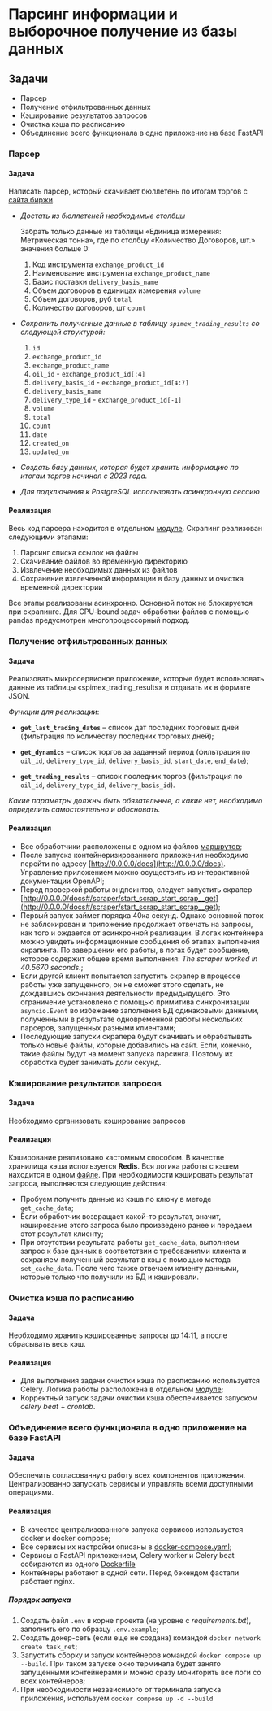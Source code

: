 # Парсинг информации и выборочное получение из базы данных

## Задачи

* Парсер
* Получение отфильтрованных данных
* Кэширование результатов запросов
* Очистка кэша по расписанию
* Объединение всего функционала в одно приложение на базе FastAPI

### Парсер

#### Задача

Написать парсер, который скачивает бюллетень по итогам торгов с [сайта биржи](https://spimex.com/markets/oil_products/trades/results/).

* *Достать из бюллетеней необходимые столбцы*

  Забрать только данные из таблицы «Единица измерения: Метрическая тонна», где по столбцу «Количество Договоров, шт.» значения больше 0:

  1. Код инструмента `exchange_product_id`
  2. Наименование инструмента `exchange_product_name`
  3. Базис поставки `delivery_basis_name`
  4. Объем договоров в единицах измерения `volume`
  5. Объем договоров, руб `total`
  6. Количество договоров, шт `count`

* *Сохранить полученные данные в таблицу `spimex_trading_results` со следующей структурой:*
  1. `id`
  2. `exchange_product_id`
  3. `exchange_product_name`
  4. `oil_id` - `exchange_product_id[:4]`
  5. `delivery_basis_id` - `exchange_product_id[4:7]`
  6. `delivery_basis_name`
  7. `delivery_type_id` - `exchange_product_id[-1]`
  8. `volume`
  9. `total`
  10. `count`
  11. `date`
  12. `created_on`
  13. `updated_on`

* *Создать базу данных, которая будет хранить информацию по итогам торгов начиная с 2023 года.*
* *Для подключения к PostgreSQL использовать асинхронную сессию*

#### Реализация

Весь код парсера находится в отдельном [модуле](./app/scraper/).
Скрапинг реализован следующими этапами:

1. Парсинг списка ссылок на файлы
2. Скачивание файлов во временную директорию
3. Извлечение необходимых данных из файлов
4. Сохранение извлеченной информации в базу данных и очистка временной директории

Все этапы реализованы асинхронно. Основной поток не блокируется при скрапинге. Для CPU-bound задач обработки файлов с помощью pandas предусмотрен многопроцессорный подход.

### Получение отфильтрованных данных

#### Задача

Реализовать микросервисное приложение, которые будет использовать данные из таблицы «spimex_trading_results» и отдавать их в формате JSON.

*Функции для реализации*:

* **`get_last_trading_dates`** – список дат последних торговых дней (фильтрация по количеству последних торговых дней);

* **`get_dynamics`** – список торгов за заданный период (фильтрация по `oil_id`, `delivery_type_id`, `delivery_basis_id`, `start_date`, `end_date`);

* **`get_trading_results`** – список последних торгов (фильтрация по `oil_id`, `delivery_type_id`, `delivery_basis_id`).

*Какие параметры должны быть обязательные, а какие нет, необходимо определить самостоятельно и обосновать.*

#### Реализация

* Все обработчики расположены в одном из файлов [маршрутов](./app/routers/get_data.py);
* После запуска контейнеризированного приложения необходимо перейти по адресу [http://0.0.0.0/docs](http://0.0.0.0/docs). Управление приложением можно осуществить из интерактивной документации OpenAPI;
* Перед проверкой работы эндпоинтов, следует запустить скрапер [http://0.0.0.0/docs#/scraper/start_scrap_start_scrap__get](http://0.0.0.0/docs#/scraper/start_scrap_start_scrap__get);
* Первый запуск займет порядка 40ка секунд. Однако основной поток не заблокирован и приложение продолжает отвечать на запросы, как того и ождается от асинхронной реализации. В логах контейнера можно увидеть информационные сообщения об этапах выполнения скрапинга. По завершении его работы, в логах будет сообщение, которое содержит общее время выполнения: *The scraper worked in 40.5670 seconds.*;
* Если другой клиент попытается запустить скрапер в процессе работы уже запущенного, он не сможет этого сделать, не дождавшись окончания деятельности предыдыдущего. Это ограничение установлено с помощью примитива синхронизации `asyncio.Event` во избежание заполнения БД одинаковыми данными, полученными в результате одновременной работы нескольких парсеров, запущенных разными клиентами;
* Последующие запуски скрапера будут скачивать и обрабатывать только новые файлы, которые добавились на сайт. Если, конечно, такие файлы будут на момент запуска парсинга. Поэтому их обработка будет занимать доли секунд.

### Кэширование результатов запросов

#### Задача

Необходимо организовать кэширование запросов

#### Реализация

Кэширование реализовано кастомным способом. В качестве хранилища кэша используется **Redis**. Вся логика работы с кэшем находится в одном [файле](./app/utils/caching.py). При необходимости кэшировать результат запроса, выполняются следующие действия:

* Пробуем получить данные из кэша по ключу в методе `get_cache_data`;
* Если обработчик возвращает какой-то результат, значит, кэширование этого запроса было произведено ранее и передаем этот результат клиенту;
* При отсутствии результата работы `get_cache_data`, выполняем запрос к базе данных в соответствии с требованиями клиента и сохраняем полученный результат в кэш с помощью метода `set_cache_data`. После чего также отвечаем клиенту данными, которые только что получили из БД и кэшировали.

### Очистка кэша по расписанию

#### Задача

Необходимо хранить кэшированные запросы до 14:11, а после сбрасывать весь кэш.

#### Реализация

* Для выполнения задачи очистки кэша по расписанию используется Celery. Логика работы расположена в отдельном [модуле](./app/background/);
* Корректный запуск задачи очистки кэша обеспечивается запуском *celery beat* + *crontab*.

### Объединение всего функционала в одно приложение на базе FastAPI

#### Задача

Обеспечить согласованную работу всех компонентов приложения. Централизованно запускать сервисы и управлять всеми доступными операциями.

#### Реализация

* В качестве централизованного запуска сервисов используется docker и docker compose;
* Все сервисы их настройки описаны в [docker-compose.yaml](./docker-compose.yaml);
* Сервисы с FastAPI приложением, Celery worker и Celery beat собираются из одного [Dockerfile](./Dockerfile)
* Контейнеры работают в одной сети. Перед бэкендом фастапи работает nginx.

##### Порядок запуска

1. Создать файл `.env` в корне проекта (на уровне с *requirements.txt*), заполнить его по образцу `.env.example`;
2. Создать докер-сеть (если еще не создана) командой `docker network create task_net`;
3. Запустить сборку и запуск контейнеров командой `docker compose up --build`. При таком запуске окно терминала будет занято запущенными контейнерами и можно сразу мониторить все логи со всех контейнеров;
4. При необходимости независимого от терминала запуска приложения, используем `docker compose up -d --build`

